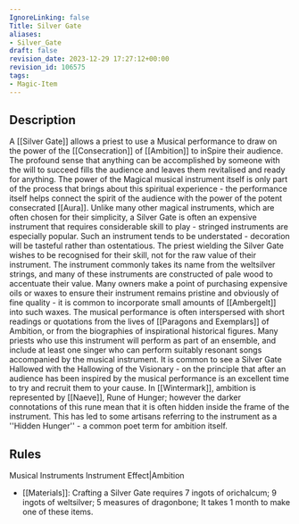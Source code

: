 ```yaml
---
IgnoreLinking: false
Title: Silver Gate
aliases:
- Silver_Gate
draft: false
revision_date: 2023-12-29 17:27:12+00:00
revision_id: 106575
tags:
- Magic-Item
---
```


## Description
A [[Silver Gate]] allows a priest to use a Musical performance to draw on the power of the [[Consecration]] of [[Ambition]] to inSpire their audience. The profound sense that anything can be accomplished by someone with the will to succeed fills the audience and leaves them revitalised and ready for anything. The power of the Magical musical instrument itself is only part of the process that brings about this spiritual experience - the performance itself helps connect the spirit of the audience with the power of the potent consecrated [[Aura]]. 
Unlike many other magical instruments, which are often chosen for their simplicity, a Silver Gate is often an expensive instrument that requires considerable skill to play - stringed instruments are especially popular. Such an instrument tends to be understated - decoration will be tasteful rather than ostentatious. The priest wielding the Silver Gate wishes to be recognised for their skill, not for the raw value of their instrument. The instrument commonly takes its name from the weltsilver strings, and many of these instruments are constructed of pale wood to accentuate their value. Many owners make a point of purchasing expensive oils or waxes to ensure their instrument remains pristine and obviously of fine quality - it is common to incorporate small amounts of [[Ambergelt]] into such waxes. 
The musical performance is often interspersed with short readings or quotations from the lives of [[Paragons and Exemplars]] of Ambition, or from the biographies of inspirational historical figures. Many priests who use this instrument will perform as part of an ensemble, and include at least one singer who can perform suitably resonant songs accompanied by the musical instrument. 
It is common to see a Silver Gate Hallowed with the Hallowing of the Visionary - on the principle that after an audience has been inspired by the musical performance is an excellent time to try and recruit them to your cause.
In [[Wintermark]], ambition is represented by [[Naeve]], Rune of Hunger; however the darker connotations of this rune mean that it is often hidden inside the frame of the instrument. This has led to some artisans referring to the instrument as a ''Hidden Hunger'' -  a common poet term for ambition itself.
## Rules
Musical Instruments
Instrument Effect|Ambition
* [[Materials]]: Crafting a Silver Gate requires 7 ingots of orichalcum; 9 ingots of weltsilver; 5 measures of dragonbone; It takes 1 month to make one of these items.